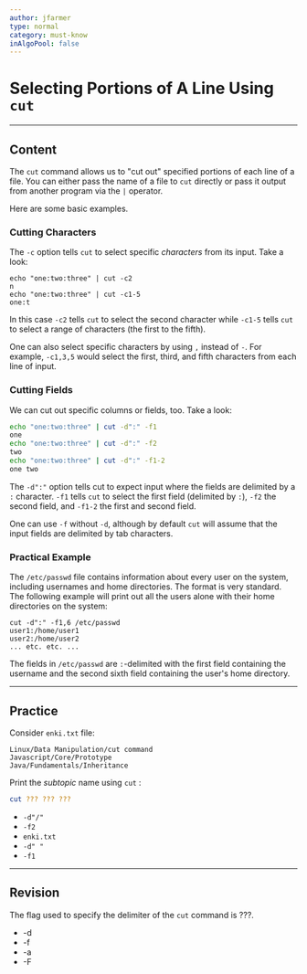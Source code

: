 ```yaml
---
author: jfarmer
type: normal
category: must-know
inAlgoPool: false
---
```


# Selecting Portions of A Line Using `cut`


---

## Content

The `cut` command allows us to "cut out" specified portions of each line of a file.  You can either pass the name of a file to `cut` directly or pass it output from another program via the `|` operator.

Here are some basic examples.

### Cutting Characters

The `-c` option tells `cut` to select specific *characters* from its input.  Take a look:

```shell
echo "one:two:three" | cut -c2
n
echo "one:two:three" | cut -c1-5
one:t
```

 In this case `-c2` tells `cut` to select the second character while `-c1-5` tells `cut` to select a range of characters (the first to the fifth).

 One can also select specific characters by using `,` instead of `-`.  For example, `-c1,3,5` would select the first, third, and fifth characters from each line of input.

### Cutting Fields

We can cut out specific columns or fields, too.  Take a look:

```bash
echo "one:two:three" | cut -d":" -f1
one
echo "one:two:three" | cut -d":" -f2
two
echo "one:two:three" | cut -d":" -f1-2
one two
```

The `-d":"` option tells cut to expect input where the fields are delimited by a `:` character.  `-f1` tells `cut` to select the first field (delimited by `:`), `-f2` the second field, and `-f1-2` the first and second field.

One can use `-f` without `-d`, although by default `cut` will assume that the input fields are delimited by tab characters.

### Practical Example

The `/etc/passwd` file contains information about every user on the system, including usernames and home directories.  The format is very standard.  The following example will print out all the users alone with their home directories on the system:

```shell
cut -d":" -f1,6 /etc/passwd
user1:/home/user1
user2:/home/user2
... etc. etc. ...
```

The fields in `/etc/passwd` are `:`-delimited with the first field containing the username and the second sixth field containing the user's home directory.


---

## Practice

Consider `enki.txt` file:

```plain-text
Linux/Data Manipulation/cut command
Javascript/Core/Prototype
Java/Fundamentals/Inheritance
```

Print the *subtopic* name using `cut` :

```bash
cut ??? ??? ???
```

- `-d"/"`
- `-f2`
- `enki.txt`
- `-d" "`
- `-f1`


---

## Revision

The flag used to specify the delimiter of the `cut` command is ???.

- -d
- -f
- -a
- -F
